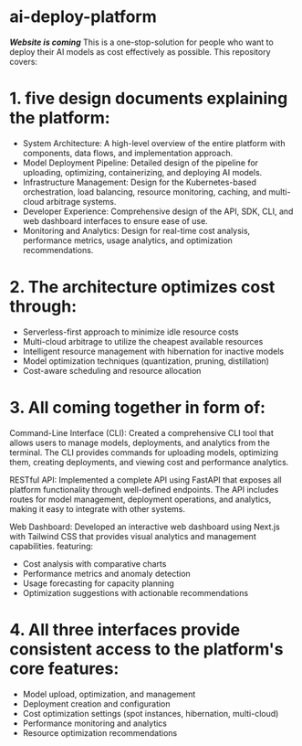 # ai-deploy-platform
***Website is coming***
This is a one-stop-solution for people who want to deploy their AI models as cost effectively as possible. This repository covers:

# 1. five design documents explaining the platform:

- System Architecture: A high-level overview of the entire platform with components, data flows, and implementation approach.
- Model Deployment Pipeline: Detailed design of the pipeline for uploading, optimizing, containerizing, and deploying AI models.
- Infrastructure Management: Design for the Kubernetes-based orchestration, load balancing, resource monitoring, caching, and multi-cloud arbitrage systems.
- Developer Experience: Comprehensive design of the API, SDK, CLI, and web dashboard interfaces to ensure ease of use.
- Monitoring and Analytics: Design for real-time cost analysis, performance metrics, usage analytics, and optimization recommendations.

# 2. The architecture optimizes cost through:

- Serverless-first approach to minimize idle resource costs
- Multi-cloud arbitrage to utilize the cheapest available resources
- Intelligent resource management with hibernation for inactive models
- Model optimization techniques (quantization, pruning, distillation)
- Cost-aware scheduling and resource allocation

# 3. All coming together in form of:

Command-Line Interface (CLI): Created a comprehensive CLI tool that allows users to manage models, deployments, and analytics from the terminal. The CLI provides commands for uploading models, optimizing them, creating deployments, and viewing cost and performance analytics.


RESTful API: Implemented a complete API using FastAPI that exposes all platform functionality through well-defined endpoints. The API includes routes for model management, deployment operations, and analytics, making it easy to integrate with other systems.


Web Dashboard: Developed an interactive web dashboard using Next.js with Tailwind CSS that provides visual analytics and management capabilities. featuring:


- Cost analysis with comparative charts
- Performance metrics and anomaly detection
- Usage forecasting for capacity planning
- Optimization suggestions with actionable recommendations

# 4. All three interfaces provide consistent access to the platform's core features:

- Model upload, optimization, and management
- Deployment creation and configuration
- Cost optimization settings (spot instances, hibernation, multi-cloud)
- Performance monitoring and analytics
- Resource optimization recommendations

